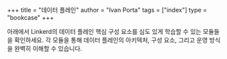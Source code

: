 +++
title = "데이터 플레인"
author = "Ivan Porta"
tags = ["index"]
type = "bookcase"
+++

아래에서 Linkerd의 데이터 플레인 핵심 구성 요소를 심도 있게 학습할 수 있는 모듈들을 확인하세요. 각 모듈을 통해 데이터 플레인의 아키텍처, 구성 요소, 그리고 운영 방식을 완벽히 이해할 수 있습니다.
